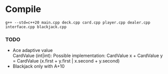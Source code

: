 # Compile
```
g++ --std=c++20 main.cpp deck.cpp card.cpp player.cpp dealer.cpp interface.cpp blackjack.cpp
```

### TODO
- Ace adaptive value   
    CardValue (int|int): Possible implementation:
    CardValue x + CardValue y = CardValue (x.first + y.first | x.second + y.second)
- Blackjack only with A+10